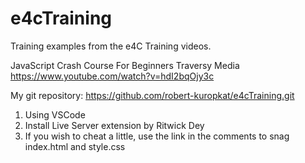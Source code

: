 # e4cTraining
Training examples from the e4C Training videos.

JavaScript Crash Course For Beginners
Traversy Media
https://www.youtube.com/watch?v=hdI2bqOjy3c

My git repository: https://github.com/robert-kuropkat/e4cTraining.git 

1. Using VSCode
2. Install Live Server extension by Ritwick Dey
3. If you wish to cheat a little, use the link in the comments to snag index.html and style.css


